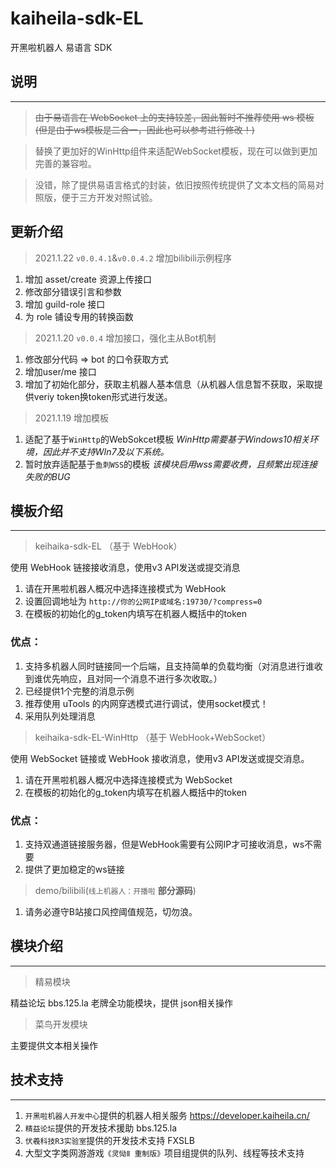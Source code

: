 # kaiheila-sdk-EL
开黑啦机器人 易语言 SDK

## 说明
---
> ~~由于易语言在 WebSocket 上的支持较差，因此暂时不推荐使用 ws 模板(但是由于ws模板是二合一，因此也可以参考进行修改！)~~

> 替换了更加好的WinHttp组件来适配WebSocket模板，现在可以做到更加完善的兼容啦。

> 没错，除了提供易语言格式的封装，依旧按照传统提供了文本文档的简易对照版，便于三方开发对照试验。

## 更新介绍
> 2021.1.22 `v0.0.4.1`&`v0.0.4.2`  增加bilibili示例程序 
1. 增加 asset/create 资源上传接口
2. 修改部分错误引言和参数
3. 增加 guild-role 接口
4. 为 role 铺设专用的转换函数

> 2021.1.20 `v0.0.4` 增加接口，强化主从Bot机制
1. 修改部分代码 => bot 的口令获取方式
2. 增加user/me 接口
3. 增加了初始化部分，获取主机器人基本信息（从机器人信息暂不获取，采取提供veriy token换token形式进行发送。 

> 2021.1.19 增加模板
1. 适配了基于`WinHttp`的WebSokcet模板 *WinHttp需要基于Windows10相关环境，因此并不支持WIn7及以下系统。*
2. 暂时放弃适配基于`鱼刺WSS`的模板 *该模块启用wss需要收费，且频繁出现连接失败的BUG*



## 模板介绍
---
> keihaika-sdk-EL
（基于 WebHook）

使用 WebHook 链接接收消息，使用v3 API发送或提交消息

1. 请在开黑啦机器人概况中选择连接模式为 WebHook
2. 设置回调地址为 `http://你的公网IP或域名:19730/?compress=0`
3. 在模板的初始化的g_token内填写在机器人概括中的token

### 优点：
1. 支持多机器人同时链接同一个后端，且支持简单的负载均衡（对消息进行谁收到谁优先响应，且对同一个消息不进行多次收取。）
2. 已经提供1个完整的消息示例
3. 推荐使用 uTools 的内网穿透模式进行调试，使用socket模式！
4. 采用队列处理消息


> keihaika-sdk-EL-WinHttp
（基于 WebHook+WebSocket）

使用 WebSocket 链接或 WebHook 接收消息，使用v3 API发送或提交消息。
1. 请在开黑啦机器人概况中选择连接模式为 WebSocket
2. 在模板的初始化的g_token内填写在机器人概括中的token

### 优点：
1. 支持双通道链接服务器，但是WebHook需要有公网IP才可接收消息，ws不需要
2. 提供了更加稳定的ws链接

> demo/bilibili(`线上机器人：开播啦` **部分源码**)
1. 请务必遵守B站接口风控阈值规范，切勿浪。

## 模块介绍
---
> 精易模块

精益论坛 bbs.125.la 老牌全功能模块，提供 json相关操作

> 菜鸟开发模块

主要提供文本相关操作

## 技术支持
---
1. `开黑啦机器人开发中心`提供的机器人相关服务 https://developer.kaiheila.cn/
2. `精益论坛`提供的开发技术援助 bbs.125.la
3. `伏羲科技R3实验室`提供的开发技术支持 FXSLB
4. 大型文字类网游游戏`《灵恸Ⅱ 重制版》`项目组提供的队列、线程等技术支持